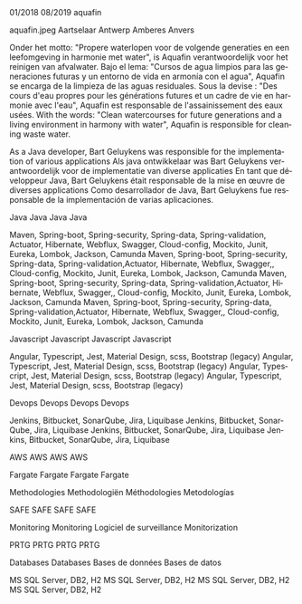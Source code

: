 <job>
<from>01/2018</from>
<to>08/2019</to>
<where>aquafin</where>
<title lang="nl">Java Ontwikkelaar</title>
<title lang="fr">Développeur Java</title>
<title lang="en">Java Developer</title>
<title lang="es">Desarrollador java</title>

<logo>aquafin.jpeg</logo>
<location lang="nl">Aartselaar</location>
<location lang="en">Antwerp</location>
<location lang="es">Amberes</location>
<location lang="fr">Anvers</location>

<companyDescription lang="nl">Onder het motto: "Propere waterlopen voor de volgende generaties en een leefomgeving in harmonie met water", is Aquafin verantwoordelijk voor het reinigen van afvalwater.</companyDescription>
<companyDescription lang="es">Bajo el lema: "Cursos de agua limpios para las generaciones futuras y un entorno de vida en armonía con el agua", Aquafin se encarga de la limpieza de las aguas residuales.</companyDescription>
<companyDescription lang="fr">Sous la devise : "Des cours d'eau propres pour les générations futures et un cadre de vie en harmonie avec l'eau", Aquafin est responsable de l'assainissement des eaux usées.</companyDescription>
<companyDescription lang="en">With the words: "Clean watercourses for future generations and a living environment in harmony with water", Aquafin is responsible for cleaning waste water.</companyDescription>


<taskDescription lang="en">As a Java developer, Bart Geluykens was responsible for the implementation of various applications</taskDescription>
<taskDescription lang="nl">Als java ontwikkelaar was Bart Geluykens verantwoordelijk voor de implementatie van diverse applicaties</taskDescription>
<taskDescription lang="fr">En tant que développeur Java, Bart Geluykens était responsable de la mise en œuvre de diverses applications</taskDescription>
<taskDescription lang="es">Como desarrollador de Java, Bart Geluykens fue responsable de la implementación de varias aplicaciones.</taskDescription>

<skillSets>
<skillSet>
<skillName lang="en">Java</skillName>
<skillName lang="nl">Java</skillName>
<skillName lang="fr">Java</skillName>
<skillName lang="es">Java</skillName>

<skill lang="en">Maven, Spring-boot, Spring-security, Spring-data, Spring-validation, Actuator, Hibernate, Webflux, Swagger, Cloud-config, Mockito, Junit, Eureka, Lombok, Jackson, Camunda</skill>
<skill lang="nl">Maven, Spring-boot, Spring-security, Spring-data, Spring-validation,Actuator, Hibernate, Webflux, Swagger,, Cloud-config, Mockito, Junit, Eureka, Lombok, Jackson, Camunda</skill>
<skill lang="fr">Maven, Spring-boot, Spring-security, Spring-data, Spring-validation,Actuator, Hibernate, Webflux, Swagger,, Cloud-config, Mockito, Junit, Eureka, Lombok, Jackson, Camunda</skill>
<skill lang="es">Maven, Spring-boot, Spring-security, Spring-data, Spring-validation,Actuator, Hibernate, Webflux, Swagger,, Cloud-config, Mockito, Junit, Eureka, Lombok, Jackson, Camunda</skill>

</skillSet>


<skillSet>
<skillName lang="en">Javascript</skillName>
<skillName lang="nl">Javascript</skillName>
<skillName lang="fr">Javascript</skillName>
<skillName lang="es">Javascript</skillName>

<skill lang="en">Angular, Typescript, Jest, Material Design, scss, Bootstrap (legacy)</skill>
<skill lang="nl">Angular, Typescript, Jest, Material Design, scss, Bootstrap (legacy)</skill>
<skill lang="fr">Angular, Typescript, Jest, Material Design, scss, Bootstrap (legacy)</skill>
<skill lang="es">Angular, Typescript, Jest, Material Design, scss, Bootstrap (legacy)</skill>

</skillSet>

<skillSet>
<skillName lang="en">Devops</skillName>
<skillName lang="nl">Devops</skillName>
<skillName lang="fr">Devops</skillName>
<skillName lang="es">Devops</skillName>

<skill lang="en">Jenkins, Bitbucket, SonarQube, Jira, Liquibase</skill>
<skill lang="nl">Jenkins, Bitbucket, SonarQube, Jira, Liquibase</skill>
<skill lang="fr">Jenkins, Bitbucket, SonarQube, Jira, Liquibase</skill>
<skill lang="es">Jenkins, Bitbucket, SonarQube, Jira, Liquibase</skill>
</skillSet>

<skillSet>
<skillName lang="en">AWS</skillName>
<skillName lang="nl">AWS</skillName>
<skillName lang="fr">AWS</skillName>
<skillName lang="es">AWS</skillName>

<skill lang="en">Fargate</skill>
<skill lang="nl">Fargate</skill>
<skill lang="fr">Fargate</skill>
<skill lang="es">Fargate</skill>
</skillSet>

<skillSet>
<skillName lang="en">Methodologies</skillName>
<skillName lang="nl">Methodologiën</skillName>
<skillName lang="fr">Méthodologies</skillName>
<skillName lang="es">Metodologías</skillName>

<skill lang="en">SAFE</skill>
<skill lang="nl">SAFE</skill>
<skill lang="fr">SAFE</skill>
<skill lang="es">SAFE</skill>
</skillSet>

<skillSet>
<skillName lang="en">Monitoring</skillName>
<skillName lang="nl">Monitoring</skillName>
<skillName lang="fr">Logiciel de surveillance</skillName>
<skillName lang="es">Monitorization</skillName>

<skill lang="en">PRTG</skill>
<skill lang="nl">PRTG</skill>
<skill lang="fr">PRTG</skill>
<skill lang="es">PRTG</skill>
</skillSet>

<skillSet>
<skillName lang="en">Databases</skillName>
<skillName lang="nl">Databases</skillName>
<skillName lang="fr">Bases de données</skillName>
<skillName lang="es">Bases de datos</skillName>

<skill lang="en">MS SQL Server, DB2, H2</skill>
<skill lang="nl">MS SQL Server, DB2, H2</skill>
<skill lang="fr">MS SQL Server, DB2, H2</skill>
<skill lang="es">MS SQL Server, DB2, H2</skill>
</skillSet>

</skillSets>

</job>